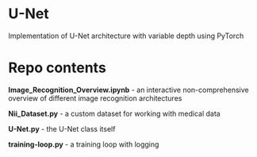 # U-Net
Implementation of U-Net architecture with variable depth using PyTorch

# Repo contents 

**Image_Recognition_Overview.ipynb** - an interactive non-comprehensive overview of different image recognition architectures

**Nii_Dataset.py** - a custom dataset for working with medical data

**U-Net.py** - the U-Net class itself

**training-loop.py** - a training loop with logging
